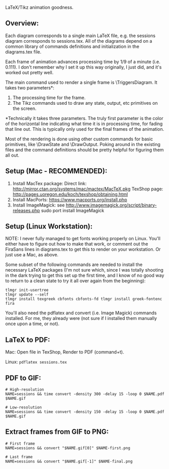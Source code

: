 LaTeX/Tikz animation goodness.

Overview:
---------
Each diagram corresponds to a single main LaTeX file, e.g. the sessions
diagram corresponds to sessions.tex. All of the diagrams depend on a
common library of commands definitions and initialization in the
diagrams.tex file.

Each frame of animation advances processing time by 1/9 of a minute
(i.e. 0.111). I don't remember why I set it up this way originally, 
I just did, and it's worked out pretty well.

The main command used to render a single frame is \TriggersDiagram.
It takes two parameters*:
 1. The processing time for the frame.
 2. The Tikz commands used to draw any state, output, etc
    primitives on the screen.

*Technically it takes three parameters. The truly first parameter
is the color of the horizontal line indicating what time it is in
processing time, for fading that line out. This is typically only
used for the final frames of the animation.

Most of the rendering is done using other custom commands for basic
primitives, like \DrawState and \DrawOutput. Poking around in the
existing files and the command definitions should be pretty helpful
for figuring them all out. 



Setup (Mac - RECOMMENDED):
--------------------------

1. Install MacTex package:
     Direct link: http://mirror.ctan.org/systems/mac/mactex/MacTeX.pkg
     TexShop page: http://pages.uoregon.edu/koch/texshop/obtaining.html
2. Install MacPorts: https://www.macports.org/install.php
3. Install ImageMagick: see http://www.imagemagick.org/script/binary-releases.php
     sudo port install ImageMagick



Setup (Linux Workstation):
--------------------------

NOTE: I never fully managed to get fonts working properly on Linux.
You'll either have to figure out how to make that work, or comment
out the FiraSans lines in diagrams.tex to get this to render on your
workstation. Or just use a Mac, as above.

Some subset of the following commands are needed to install the
necessary LaTeX packages (I'm not sure which, since I was totally
shooting in the dark trying to get this set up the first time, and
I know of no good way to return to a clean state to try it all over
again from the beginning):

```
tlmgr init-usertree
tlmgr update --self
tlmgr install texgreek cbfonts cbfonts-fd tlmgr install greek-fontenc fira
```

You'll also need the pdflatex and convert (i.e. Image Magick) commands installed. For me, they already were (not sure if I installed them manually once upon a time, or not).



LaTeX to PDF:
-------------

Mac: Open file in TexShop, Render to PDF (command+t).

Linux: `pdflatex sessions.tex`



PDF to GIF:
-----------

```
# High-resolution
NAME=sessions && time convert -density 300 -delay 15 -loop 0 $NAME.pdf $NAME.gif

# Low-resolution
NAME=sessions && time convert -density 150 -delay 15 -loop 0 $NAME.pdf $NAME.gif
```


Extract frames from GIF to PNG:
-------------------------------

```
# First frame
NAME=sessions && convert "$NAME.gif[0]" $NAME-first.png

# Last frame
NAME=sessions && convert "$NAME.gif[-1]" $NAME-final.png
```